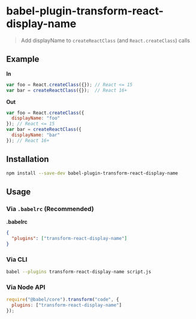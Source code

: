 # babel-plugin-transform-react-display-name

> Add displayName to `createReactClass` (and `React.createClass`) calls

## Example

**In**

```js
var foo = React.createClass({}); // React <= 15
var bar = createReactClass({});  // React 16+
```

**Out**

```js
var foo = React.createClass({
  displayName: "foo"
}); // React <= 15
var bar = createReactClass({
  displayName: "bar"
}); // React 16+
```

## Installation

```sh
npm install --save-dev babel-plugin-transform-react-display-name
```

## Usage

### Via `.babelrc` (Recommended)

**.babelrc**

```json
{
  "plugins": ["transform-react-display-name"]
}
```

### Via CLI

```sh
babel --plugins transform-react-display-name script.js
```

### Via Node API

```javascript
require("@babel/core").transform("code", {
  plugins: ["transform-react-display-name"]
});
```
